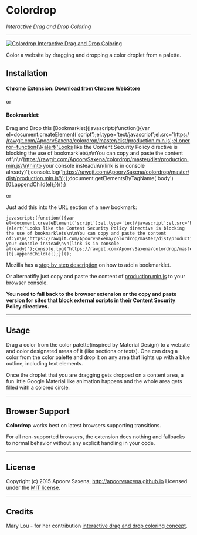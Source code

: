 Colordrop
=====
*Interactive Drag and Drop Coloring*
***

[![Colordrop Interactive Drag and Drop Coloring](https://raw.githubusercontent.com/ApoorvSaxena/colordrop/master/chrome-extension/images/coloring_concept.gif)](https://chrome.google.com/webstore/detail/colordrop-interactive-dra/gdoiopdelonmejbbcfoiibojafcpihhm)

Color a website by dragging and dropping a color droplet from a palette.

Installation
-----

#### Chrome Extension: [Download from Chrome WebStore](https://chrome.google.com/webstore/detail/colordrop-interactive-dra/gdoiopdelonmejbbcfoiibojafcpihhm)

or

#### Bookmarklet:
Drag and Drop this [Bookmarklet](javascript:(function(\){var el=document.createElement('script'\);el.type='text/javascript';el.src='https://rawgit.com/ApoorvSaxena/colordrop/master/dist/production.min.js';el.onerror=function(\){alert('Looks like the Content Security Policy directive is blocking the use of bookmarklets\n\nYou can copy and paste the content of:\n\n\'https://rawgit.com/ApoorvSaxena/colordrop/master/dist/production.min.js\'\n\ninto your console instead\n\n(link is in console already\)'\);console.log('https://rawgit.com/ApoorvSaxena/colordrop/master/dist/production.min.js'\);};document.getElementsByTagName('body'\)[0].appendChild(el\);}\)(\);)

or

Just add this into the URL section of a new bookmark:

```
javascript:(function(){var el=document.createElement('script');el.type='text/javascript';el.src='https://rawgit.com/ApoorvSaxena/colordrop/master/dist/production.min.js';el.onerror=function(){alert("Looks like the Content Security Policy directive is blocking the use of bookmarklets\n\nYou can copy and paste the content of:\n\n\"https://rawgit.com/ApoorvSaxena/colordrop/master/dist/production.min.js\"\n\ninto your console instead\n\n(link is in console already)");console.log("https://rawgit.com/ApoorvSaxena/colordrop/master/dist/production.min.js");};document.getElementsByTagName('body')[0].appendChild(el);})();
```
Mozilla has a [step by step description](https://support.mozilla.org/en-US/kb/bookmarklets-perform-common-web-page-tasks#w_how-do-i-install-a-bookmarklet) on how to add a bookmarklet.

Or alternatifly just copy and paste the content of [production.min.js](https://rawgit.com/ApoorvSaxena/colordrop/master/dist/production.min.js) to your browser console.

**You need to fall back to the browser extension or the copy and paste version for sites that block external scripts in their Content Security Policy directives.**
***

Usage
-----

Drag a color from the color palette(inspired by Material Design) to a website and color designated areas of it (like sections or texts). One can drag a color from the color palette and drop it on any area that lights up with a blue outline, including text elements.

Once the droplet that you are dragging gets dropped on a content area, a fun little Google Material like animation happens and the whole area gets filled with a colored circle.
***

Browser Support
-----

**Colordrop** works best on latest browsers supporting transitions.

For all non-supported browsers, the extension does nothing and fallbacks to normal behavior without any explicit handling in your code.
***

License
-----

Copyright (c) 2015 Apoorv Saxena, http://apoorvsaxena.github.io
Licensed under the [MIT license](http://opensource.org/licenses/MIT).
***

Credits
-----

Mary Lou - for her contribution [interactive drag and drop coloring concept](http://tympanus.net/codrops/2015/04/22/interactive-drag-drop-coloring-concept/).